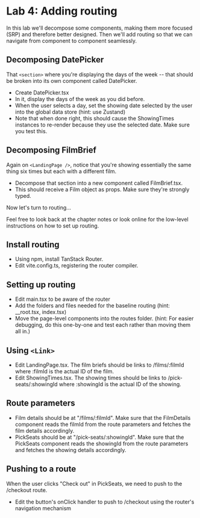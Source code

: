 # Lab 4: Adding routing

In this lab we'll decompose some components, making them more focused (SRP) and therefore better designed. Then we'll add routing so that we can navigate from component to component seamlessly.

## Decomposing DatePicker
That `<section>` where you're displaying the days of the week -- that should be broken into its own component called DatePicker. 
- Create DatePicker.tsx
- In it, display the days of the week as you did before.
- When the user selects a day, set the showing date selected by the user into the global data store (hint: use Zustand)
- Note that when done right, this should cause the ShowingTimes instances to re-render because they use the selected date. Make sure you test this.

## Decomposing FilmBrief
Again on `<LandingPage />`, notice that you're showing essentially the same thing six times but each with a different film.
- Decompose that section into a new component called FilmBrief.tsx.
- This should receive a Film object as props. Make sure they're strongly typed.

Now let's turn to routing...

Feel free to look back at the chapter notes or look online for the low-level instructions on how to set up routing.

## Install routing
- Using npm, install TanStack Router.
- Edit vite.config.ts, registering the router compiler.

## Setting up routing
- Edit main.tsx to be aware of the router
- Add the folders and files needed for the baseline routing (hint: __root.tsx, index.tsx)
- Move the page-level components into the routes folder. (hint: For easier debugging, do this one-by-one and test each rather than moving them all in.)

## Using `<Link>`
- Edit LandingPage.tsx. The film briefs should be links to /films/:filmId where :filmId is the actual ID of the film.
- Edit ShowingTimes.tsx. The showing times should be links to /pick-seats/:showingId where :showingId is the actual ID of the showing.

## Route parameters
- Film details should be at "/films/:filmId". Make sure that the FilmDetails component reads the filmId from the route parameters and fetches the film details accordingly.
- PickSeats should be at "/pick-seats/:showingId". Make sure that the PickSeats component reads the showingId from the route parameters and fetches the showing details accordingly.

## Pushing to a route
When the user clicks "Check out" in PickSeats, we need to push to the /checkout route.
- Edit the button's onClick handler to push to /checkout using the router's navigation mechanism